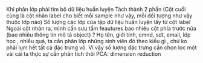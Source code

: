 Khi phân lớp phải tìm bộ dữ liệu huấn luyện
Tách thành 2 phần (Cột cuối cùng là cột nhãn label cho biết mỗi sample như vậy, mỗi đối tượng như vậy thuộc lớp nào)
Số lượng các lớp của tập dữ liệu huấn luyện lấy từ cột label
Ngoài cột nhãn ra, mình cần sưu tầm feautures bao nhiêu cột phía trước nữa (bao nhiêu thông tin mô tả object) ?
Họ tên, giới tính, cmnd, sdt, email, lớp học , nhiều quá, ta cần phân lớp những sinh viên đó theo kiểu gì , chứ ko phải lụm hết tất cả đặc 
 trưng vô. Vì vậy số lượng đặc trưng cần chọn lọc một vài cái ta thực sự cần phân tích thôi
PCA: dimension reduction